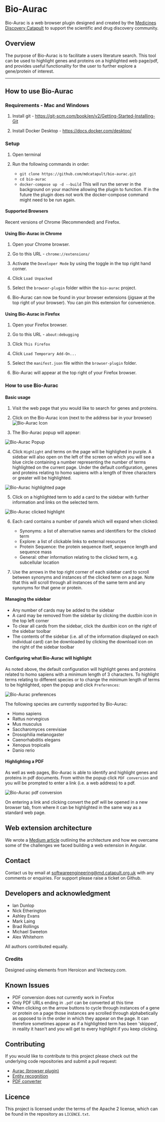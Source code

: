 # Bio-Aurac

Bio-Aurac is a web browser plugin designed and created by the [Medicines Discovery Catapult](https://md.catapult.org.uk/) to support the scientific and drug discovery community.

## Overview
The purpose of Bio-Aurac is to facilitate a users literature search. This tool can be used to highlight genes and proteins on a highlighted web page/pdf, and provides useful functionality for the user to further explore a gene/protein of interest.


***

## How to use Bio-Aurac
### Requirements - Mac and Windows
1) Install git - https://git-scm.com/book/en/v2/Getting-Started-Installing-Git

2) Install Docker Desktop - https://docs.docker.com/desktop/

### Setup

1) Open terminal

2) Run the following commands in order: 

    - `git clone https://github.com/mdcatapult/bio-aurac.git`
    - `cd bio-aurac`
    - `docker-compose up -d --build`
    This will run the server in the background on your machine allowing the plugin to function. If in the future the plugin does not work the docker-compose command might need to be run again.

#### Supported Browsers

Recent versions of Chrome (Recommended) and Firefox.

#### Using Bio-Aurac in Chrome
1) Open your Chrome browser.

2) Go to this URL - `chrome://extensions/`

3) Activate the `Developer Mode` by using the toggle in the top right hand corner.

4) Click `Load Unpacked`

5) Select the `browser-plugin` folder within the `bio-aurac` project.

6) Bio-Aurac can now be found in your browser extensions (jigsaw at the top right of your browser). You can pin this extension for convenience.


#### Using Bio-Aurac in Firefox

1) Open your Firefox browser.

2) Go to this URL - `about:debugging`

3) Click `This Firefox`

4) Click `Load Temporary Add-On...`

5) Select the `manifest.json` file within the `browser-plugin` folder.

6) Bio-Aurac will appear at the top right of your Firefox browser.

### How to use Bio-Aurac

#### Basic usage

1) Visit the web page that you would like to search for genes and proteins.

2) Click on the Bio-Aurac icon (next to the address bar in your browser) 
![Bio-Aurac Icon](browser-plugin/assets/head-brains.icon.48.png "Bio-Aurac icon")

3) The Bio-Aurac popup will appear:

![Bio-Aurac Popup](browser-plugin/assets/Bio-Aurac-Popup.png)

4) Click `Highlight` and terms on the page will be highlighed in purple.  A sidebar will also open on the left of the screen on which  you will see a blue circle containing a number representing the number of terms highlighted on the current page.  Under the default configuration, genes and proteins relating to homo sapiens with a length of three characters or greater will be highlighted.

![Bio-Aurac highlighted page](browser-plugin/assets/Bio-Aurac-highlighted-page.png)


5) Click on a highlighted term to add a card to the sidebar with further information and links on the selected term.

![Bio-Aurac clicked highlight](browser-plugin/assets/Bio-Aurac-clicked-highlight.png)

6) Each card contains a number of panels which will expand when clicked:

   - Synonyms: a list of alternative names and identifiers for the clicked term 
   - Explore: a list of clickable links to external resources
   - Protein Sequence: the protein sequence itself, sequence length and sequence mass
   - General: other information relating to the clicked term, e.g. subcellular location

7) Use the arrows in the top right corner of each sidebar card to scroll between synonyms and instances of the clicked term on a page.  Note that this will scroll through all instances of the same term and any synonyms for that gene or protein.

#### Managing the sidebar

- Any number of cards may be added to the sidebar
- A card may be removed from the sidebar by clicking the dustbin icon in the top left corner
- To clear all cards from the sidebar, click the dustbin icon on the right of the sidebar toolbar
- The contents of the sidebar (i.e. all of the information displayed on each individual card) can be downloaded by clicking the download icon on the right of the sidebar toolbar

#### Configuring what Bio-Aurac will highlight

As noted above, the default configuration will highlight genes and proteins related to homo sapiens with a minimum length of 3 characters.  To highlight terms relating to different species or to change the minimum length of terms to be highlighted, open the popup and click `Preferences`:

![Bio-Aurac preferences](browser-plugin/assets/Bio-Aurac-preferences.png)

The following species are currently supported by Bio-Aurac:
- Homo sapiens
- Rattus norvegicus
- Mus musculus
- Saccharomyces cerevisiae
- Drosophilia melanogaster
- Caenorhabditis elegans
- Xenopus tropicalis
- Danio rerio

#### Highlighting a PDF

As well as web pages, Bio-Aurac is able to identify and highlight genes and proteins in pdf documents.  From within the popup click `PDF conversion` and you will be prompted to enter a link (i.e. a web address) to a pdf.  

![Bio-Aurac pdf conversion](browser-plugin/assets/Bio-Aurac-pdf.png)

On entering a link and clicking convert the pdf will be opened in a new browser tab, from where it can be highlighted in the same way as a standard web page.

## Web extension architecture

We wrote a [Medium article](https://medium.com/@nejetherington/building-a-web-extension-in-angular-1f77a5a71b85) outlining the architecture and how we overcame some of the challenges we faced building a web extension in Angular. 


## Contact
Contact us by email at [softwareengineering@md.catapult.org.uk](softwareengineering@md.catapult.org.uk) with any comments or enquiries.  For support please raise a ticket on Github.

## Developers and acknowledgment

- Ian Dunlop
- Nick Etherington
- Ashley Evans
- Mark Laing
- Brad Rollings
- Michael Sweeton
- Alex Whitehorn

All authors contributed equally.

### Credits
Designed using elements from Heroicon and Vecteezy.com.

## Known Issues

- PDF conversion does not currently work in Firefox
- Only PDF URLs ending in `.pdf` can be converted at this time
- When clicking on the arrow buttons to cycle through instances of a gene or protein on a page those instances are scrolled through alphabetically as opposed to in the order in which they appear on the page.  It can therefore sometimes appear as if a highlighted term has been 'skipped', in reality it hasn't and you will get to every highlight if you keep clicking.

## Contributing
If you would like to contribute to this project please check out the underlying code repositories and submit a pull request:

- [Aurac (browser plugin)](https://github.com/mdcatapult/aurac-web-plugin)
- [Entity recognition](https://github.com/mdcatapult/entity-recognition)
- [PDF converter](https://github.com/mdcatapult/PDF-Converter)

## Licence
This project is licensed under the terms of the Apache 2 license, which can be found in the repository as `LICENCE.txt`.
